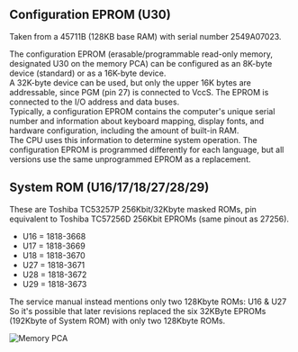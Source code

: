 Configuration EPROM (U30)
-------------------------
Taken from a 45711B (128KB base RAM) with serial number 2549A07023.

The configuration EPROM (erasable/programmable read-only memory, designated U30
on the memory PCA) can be configured as an 8K-byte device (standard) or as a
16K-byte device.<br>
A 32K-byte device can be used, but only the upper 16K bytes are addressable,
since PGM (pin 27) is connected to VccS. The EPROM is connected to the I/O
address and data buses.<br>
Typically, a configuration EPROM contains the computer's unique serial number
and information about keyboard mapping, display fonts, and hardware
configuration, including the amount of built-in RAM.<br>
The CPU uses this information to determine system operation.
The configuration EPROM is programmed differently for each language, but all
versions use the same unprogrammed EPROM as a replacement.<br>

System ROM (U16/17/18/27/28/29)
-------------------------------
These are Toshiba TC53257P 256Kbit/32Kbyte masked ROMs, pin equivalent to
Toshiba TC57256D 256Kbit EPROMs (same pinout as 27256).

- U16 = 1818-3668
- U17 = 1818-3669
- U18 = 1818-3670
- U27 = 1818-3671
- U28 = 1818-3672
- U29 = 1818-3673

The service manual instead mentions only two 128Kbyte ROMs: U16 & U27
So it's possible that later revisions replaced the six 32KByte EPROMs (192Kbyte
of System ROM) with only two 128Kbyte ROMs.

![Memory PCA](HP_45711_Memory_PCA.jpg)
